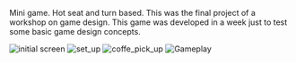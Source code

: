 Mini game. Hot seat and turn based. This was the final project of a workshop on game design. This game was developed in a week just to test some basic game design concepts.


![initial screen](https://user-images.githubusercontent.com/30451301/140626322-6a0b5a12-6829-4e71-882f-c6281a81bf58.png)
![set_up](https://user-images.githubusercontent.com/30451301/140626318-6add0dc5-4de1-46fa-8562-f7e3f49ab148.png)
![coffe_pick_up](https://user-images.githubusercontent.com/30451301/140626320-276a4647-3541-4665-9fe9-b38848ec9137.png)
![Gameplay](https://user-images.githubusercontent.com/30451301/140626321-5f3281e4-0b8b-45c2-b538-bbdba266c6d5.png)
